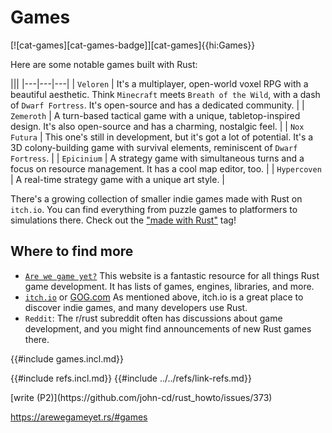 # Games

[![cat-games][cat-games-badge]][cat-games]{{hi:Games}}

Here are some notable games built with Rust:

|||
|---|---|---|
| `Veloren` | It's a multiplayer, open-world voxel RPG with a beautiful aesthetic. Think `Minecraft` meets `Breath of the Wild`, with a dash of `Dwarf Fortress`. It's open-source and has a dedicated community. |
| `Zemeroth` | A turn-based tactical game with a unique, tabletop-inspired design. It's also open-source and has a charming, nostalgic feel. |
| `Nox Futura` | This one's still in development, but it's got a lot of potential. It's a 3D colony-building game with survival elements, reminiscent of `Dwarf Fortress`. |
| `Epicinium` | A strategy game with simultaneous turns and a focus on resource management. It has a cool map editor, too. |
| `Hypercoven` | A real-time strategy game with a unique art style. |

There's a growing collection of smaller indie games made with Rust on `itch.io`. You can find everything from puzzle games to platformers to simulations there. Check out the ["made with Rust"](https://itch.io/games/made-with-rust) tag!

## Where to find more

- [`Are we game yet?`](https://arewegameyet.rs) This website is a fantastic resource for all things Rust game development. It has lists of games, engines, libraries, and more.
- [`itch.io`](https://itch.io) or [GOG.com](https://www.gog.com) As mentioned above, itch.io is a great place to discover indie games, and many developers use Rust.
- `Reddit`: The r/rust subreddit often has discussions about game development, and you might find announcements of new Rust games there.

{{#include games.incl.md}}

{{#include refs.incl.md}}
{{#include ../../refs/link-refs.md}}

<div class="hidden">
[write (P2)](https://github.com/john-cd/rust_howto/issues/373)

https://arewegameyet.rs/#games

</div>
